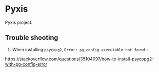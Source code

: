 # Pyxis
Pyxis project.


## Trouble shooting

1. When installing `psycopg2`, `Error: pg_config executable not found.`:

https://stackoverflow.com/questions/35104097/how-to-install-psycopg2-with-pg-config-error

